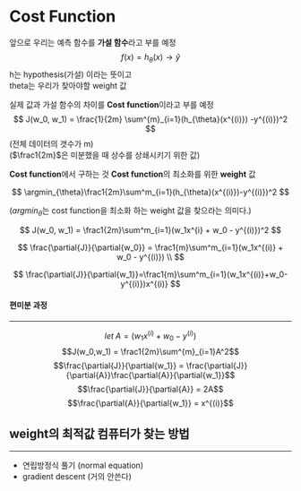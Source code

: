 # Cost Function

앞으로 우리는 예측 함수를 **가설 함수**라고 부를 예정  
$$
f(x) = h_{\theta}(x) \to \hat{y}
$$
h는 hypothesis(가설) 이라는 뜻이고  
theta는 우리가 찾아야할 weight 값  

실제 값과 가설 함수의 차이를 **Cost function**이라고 부를 예정
$$
J(w_0, w_1) = \frac{1}{2m} \sum^{m}_{i=1}(h_{\theta}(x^{(i)}) -y^{(i)})^2
$$
(전체 데이터의 갯수가 m)  
($\frac1{2m}$은 미분했을 때 상수를 상쇄시키기 위한 값)  

**Cost function**에서 구하는 것 **Cost function**의 최소화를 위한 **weight** 값

$$
\argmin_{\theta}\frac1{2m}\sum^m_{i=1}(h_{\theta}(x^{(i)})-y^{(i)})^2
$$

($argmin_{\theta}$는 cost function을 최소화 하는 weight 값을 찾으라는 의미다.)  

$$
J(w_0, w_1) = \frac1{2m}\sum^m_{i=1}(w_1x^{i} + w_0 - y^{(i)})^2
$$  

$$
\frac{\partial{J}}{\partial{w_0}} = \frac1{m}\sum^m_{i=1}(w_1x^{(i)} + w_0 - y^{(i)}) \\
$$  

$$  
\frac{\partial{J}}{\partial{w_1}}=\frac1{m}\sum^m_{i=1}(w_1x^{(i)}+w_0-y^{(i)})x^{(i)}
$$

#### 편미분 과정
---

$$let\;A=(w_1x^{(i)}+w_0-y^{(i)})$$
$$J(w_0,w_1) = \frac1{2m}\sum^{m}_{i=1}A^2$$
$$\frac{\partial{J}}{\partial{w_1}} = \frac{\partial{J}}{\partial{A}}\frac{\partial{A}}{\partial{w_1}}$$
$$\frac{\partial{J}}{\partial{A}} = 2A$$
$$\frac{\partial{A}}{\partial{w_1}} = x^{(i)}$$  
## **weight**의 최적값 컴퓨터가 찾는 방법
---
- 연립방정식 풀기 (normal equation)
- gradient descent (거의 안쓴다)